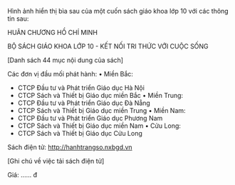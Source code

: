 Hình ảnh hiển thị bìa sau của một cuốn sách giáo khoa lớp 10 với các thông tin sau:

HUÂN CHƯƠNG HỒ CHÍ MINH

BỘ SÁCH GIÁO KHOA LỚP 10 - KẾT NỐI TRI THỨC VỚI CUỘC SỐNG

[Danh sách 44 mục nội dung của sách]

Các đơn vị đầu mối phát hành:
• Miền Bắc:
  - CTCP Đầu tư và Phát triển Giáo dục Hà Nội
  - CTCP Sách và Thiết bị Giáo dục miền Bắc
• Miền Trung:
  - CTCP Đầu tư và Phát triển Giáo dục Đà Nẵng
  - CTCP Sách và Thiết bị Giáo dục miền Trung
• Miền Nam:
  - CTCP Đầu tư và Phát triển Giáo dục Phương Nam
  - CTCP Sách và Thiết bị Giáo dục miền Nam
• Cửu Long:
  - CTCP Sách và Thiết bị Giáo dục Cửu Long

Sách điện tử: http://hanhtrangso.nxbgd.vn

[Ghi chú về việc tải sách điện tử]

Giá: ...... đ